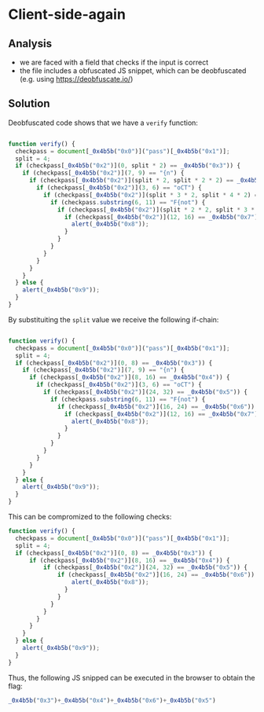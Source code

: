 # Client-side-again

## Analysis
- we are faced with a field that checks if the input is correct
- the file includes a obfuscated JS snippet, which can be deobfuscated (e.g. using https://deobfuscate.io/)


## Solution
Deobfuscated code shows that we have a ``verify`` function:
```js

function verify() {
  checkpass = document[_0x4b5b("0x0")]("pass")[_0x4b5b("0x1")];
  split = 4;
  if (checkpass[_0x4b5b("0x2")](0, split * 2) == _0x4b5b("0x3")) {
    if (checkpass[_0x4b5b("0x2")](7, 9) == "{n") {
      if (checkpass[_0x4b5b("0x2")](split * 2, split * 2 * 2) == _0x4b5b("0x4")) {
        if (checkpass[_0x4b5b("0x2")](3, 6) == "oCT") {
          if (checkpass[_0x4b5b("0x2")](split * 3 * 2, split * 4 * 2) == _0x4b5b("0x5")) {
            if (checkpass.substring(6, 11) == "F{not") {
              if (checkpass[_0x4b5b("0x2")](split * 2 * 2, split * 3 * 2) == _0x4b5b("0x6")) {
                if (checkpass[_0x4b5b("0x2")](12, 16) == _0x4b5b("0x7")) {
                  alert(_0x4b5b("0x8"));
                }
              }
            }
          }
        }
      }
    }
  } else {
    alert(_0x4b5b("0x9"));
  }
}
```

By substituiting the `split` value we receive the following if-chain:

```js

function verify() {
  checkpass = document[_0x4b5b("0x0")]("pass")[_0x4b5b("0x1")];
  split = 4;
  if (checkpass[_0x4b5b("0x2")](0, 8) == _0x4b5b("0x3")) {
    if (checkpass[_0x4b5b("0x2")](7, 9) == "{n") {
      if (checkpass[_0x4b5b("0x2")](8, 16) == _0x4b5b("0x4")) {
        if (checkpass[_0x4b5b("0x2")](3, 6) == "oCT") {
          if (checkpass[_0x4b5b("0x2")](24, 32) == _0x4b5b("0x5")) {
            if (checkpass.substring(6, 11) == "F{not") {
              if (checkpass[_0x4b5b("0x2")](16, 24) == _0x4b5b("0x6")) {
                if (checkpass[_0x4b5b("0x2")](12, 16) == _0x4b5b("0x7")) {
                  alert(_0x4b5b("0x8"));
                }
              }
            }
          }
        }
      }
    }
  } else {
    alert(_0x4b5b("0x9"));
  }
}
```
This can be compromized to the following checks:

```js
function verify() {
  checkpass = document[_0x4b5b("0x0")]("pass")[_0x4b5b("0x1")];
  split = 4;
  if (checkpass[_0x4b5b("0x2")](0, 8) == _0x4b5b("0x3")) {
      if (checkpass[_0x4b5b("0x2")](8, 16) == _0x4b5b("0x4")) {
          if (checkpass[_0x4b5b("0x2")](24, 32) == _0x4b5b("0x5")) {
              if (checkpass[_0x4b5b("0x2")](16, 24) == _0x4b5b("0x6")) {
                  alert(_0x4b5b("0x8"));
                }
              }
            }
          }
        }
      }
    }
  } else {
    alert(_0x4b5b("0x9"));
  }
}
```

Thus, the following JS snipped can be executed in the browser to obtain the flag:

```js
_0x4b5b("0x3")+_0x4b5b("0x4")+_0x4b5b("0x6")+_0x4b5b("0x5")
```

